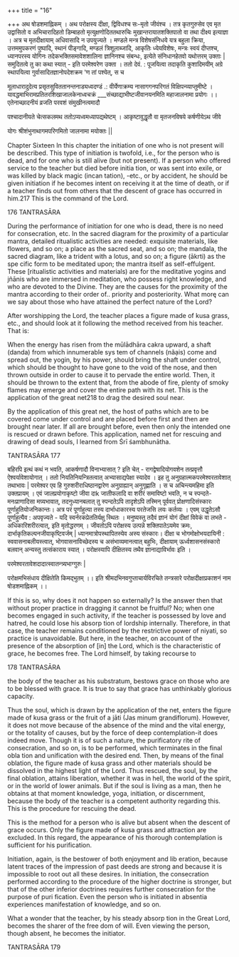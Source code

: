 +++
title = "16"

+++
अथ षोडशमाह्निकम् । अथ परोक्षस्य दीक्षा, द्विविधश्च सः-मृतो जीवंश्च । तत्र कृतगुरुसेव एव मृत उद्वासितो व अभिचारादिहतो डिम्बाहतो मृत्युक्षणोदिततथारुचिः मुखान्तरायातशक्तिपातो वा तथा दीक्ष्य इत्याज्ञा । अत्र च मृतदीक्षायाम् अधिवासादि न उपयुज्यते । मण्डले मन्त्र विशेषसंनिधये यत्र बहुला क्रिया, उत्तममुपकरणं पुष्पादि, स्थानं पीङ्गादि, मण्डलं त्रिशूलाब्जादि, आकृतिः ध्येयविशेषः, मन्त्रः स्वयं दीप्तश्च, ध्यानपरस्य योगिनः तदेकभक्तिसमावेशशालिना ज्ञानिनश्च संबन्धः, इत्येते संनिधानहेतवो यथोत्तरम् उक्ताः | समुदितत्वे तु का कथा स्यात् - इति परमेश्वरेण उक्ता । ततो देवं. : पूजयित्वा तदाकृति कुशादिमयीम् अग्रे स्थापयित्वा गुर्वासादितज्ञानोपदेशक्रम 'ण तां पश्येत्, स च 

मूलाधारादुदेत्य प्रसृतसुविततानन्तनाड्यध्वदण्डं .: वीर्येणाक्रम्य नासागगनपरिगतं विक्षिपन्व्याप्तुमीष्टे । यावद्धमाभिरामप्रतितरशिखाजालकेनाध्वचक्रं ___संच्छाद्याभीष्टजीवानयनमिति महाजालनामा प्रयोगः ।। एतेनाच्छादनीयं व्रजति परवशं संमुखीनत्वमादौ 

पश्चादानीयते चेत्सकलमथ ततोऽप्यध्वमध्यापद्यथेष्टम् । आकृष्टावुद्धृतौ वा मृतजनविषये कर्षणीयेऽथ जीवे 

योगः श्रीशंभुनाथागमपरिगमितो जालनामा मयोक्तः || 

Chapter Sixteen In this chapter the initiation of one who is not present will be described. This type of initiation is twofold, i.e., for the person who is dead, and for one who is still alive (but not present). If a person who offered service to the teacher but died before initia tion, or was sent into exile, or was killed by black magic (incan tation), -etc., or by accident, he should be given initiation if he becomes intent on receiving it at the time of death, or if a teacher finds out from others that the descent of grace has occurred in him.217 This is the command of the Lord. 

176 TANTRASĀRA 

During the performance of initiation for one who is dead, there is no need for consecration, etc. In the sacred diagram for the proximity of a particular mantra, detailed ritualistic activities are needed: exquisite materials, like flowers, and so on; a place as the sacred seat, and so on; the mandala, the sacred diagram, like a trident with a lotus, and so on; a figure (ākrti) as the spe cific form to be meditated upon; the mantra itself as self-effulgent. These [ritualistic activities and materials) are for the meditative yogins and jñānis who are immersed in meditation, who possess right knowledge, and who are devoted to the Divine. They are the causes for the proximity of the mantra according to their order of.. priority and posteriority. What morę can we say about those who have attained the perfect nature of the Lord? 

After worshipping the Lord, the teacher places a figure made of kusa grass, etc., and should look at it following the method received from his teacher. That is: 

When the energy has risen from the mūlādhāra cakra upward, a shaft (danda) from which innumerable sys tem of channels (nãạis) come and spread out, the yogin, by his power, should bring the shaft under control, which should be thought to have gone to the void of the nose, and then thrown outside in order to cause it to pervade the entire world. Then, it should be thrown to the extent that, from the abode of fire, plenty of smoky flames may emerge and cover the entire path with its net. This is the application of the great net218 to drag the desired soul near. 

By the application of this great net, the host of paths which are to be covered come under control and are placed before first and then are brought near later. If all are brought before, even then only the intended one is rescued or drawn before. This application, named net for rescuing and drawing of dead souls, I learned from Śrī śambhunātha. 

TANTRASĀRA 177 

बहिरपि इत्थं कथं न भवति, आकर्षणादौ विनाभ्यासात् ? इति चेत् - रागद्वेषादियोगवशेन तत्प्रवृत्तौ ऐश्वर्यावेशायोगात् । ततो नियतिनियन्त्रितत्वात् अभ्यासाद्यपेक्षा स्यादेव । इह तु अनुग्रहात्मकपरमेश्वरतावेशात् तथाभावः | परमेश्वर एव हि गुरुशरीराधिष्ठानद्वारेण अनुग्राह्यान् अनुगृह्णाति । स च अचिन्त्यमहिमा इति उक्तप्रायम् । एवं जालप्रयोगाकृष्टो जीवा दाk जातीफलादि वा शरीरं समाविष्टो भवति, न च स्पन्दते-मनःप्राणादिसा मग्र्यभावात्, तदनुध्यानबलात् तु स्पन्दतेऽपि तादृशेऽपि तस्मिन् पूर्ववत् प्रोक्षणादिसंस्कारः पूर्णाहुतियोजनिकान्तः। अत्र परं पूर्णाहुत्या तस्य दार्भाधाकारस्य परतेजसि लयः कर्तव्यः । एवम् उद्धृतेऽसौ पूर्णाहुत्यैव : अपवृज्यते - यदि स्वर्नरकप्रेततिर्यक्षु स्थितः । मनुष्यस्तु तदैवं ज्ञानं योगं दीक्षां विवेकं वा लभते - अधिकारिशरीरत्वात्, इति मृतोद्धरणम् । जीवतोऽपि परोक्षस्य उत्पन्ने शक्तिपातेऽयमेव क्रमः, दार्भाकृतिकल्पनजीवाकृष्टिवर्जम् | ध्यानमात्रोपस्थापितस्येव अस्य संस्कारः। दीक्षा च भोगमोक्षोभयदायिनी : स्ववासनाबलीयस्त्वात्, भोगवासनाविच्छेदस्य च असंभाव्यमानत्वात् बहुभिः, दीक्षायाम् ऊर्ध्वशासनसंस्कारो बलवान् अन्यस्तु तत्संकाराय स्यात् । परोक्षस्यापि दीक्षितस्य तथैव ज्ञानाद्याविर्भावः इति । 

परमेश्वरतावेशदादात्स्वातन्त्र्यभाग्गुरुः | 

परोक्षमभिसंधाय दीक्षितेति किमद्भुतम् ।। इति श्रीमदभिनवगुप्ताचार्यविरचिते तन्त्रसारे परोक्षदीक्षाप्रकाशनं नाम षोडशमाह्निकम् ।। 

If this is so, why does it not happen so externally? Is the answer then that without proper practice in dragging it cannot be fruitful? No; when one becomes engaged in such activity, if the teacher is possessed by love and hatred, he could lose his absorp tion of lordship internally. Therefore, in that case, the teacher remains conditioned by the restrictive power of niyati, so practice is unavoidable. But here, in the teacher, on account of the presence of the absorption of [in] the Lord, which is the characteristic of grace, he becomes free. The Lord himself, by taking recourse to 

178 TANTRASĀRA 

the body of the teacher as his substratum, bestows grace on those who are to be blessed with grace. It is true to say that grace has unthinkably glorious capacity. 

Thus the soul, which is drawn by the application of the net, enters the figure made of kusa grass or the fruit of a jāti (Jas minum grandiflorum). However, it does not move because of the absence of the mind and the vital energy, or the totality of causes, but by the force of deep contemplation-it does indeed move. Though it is of such a nature, the purificatory rite of consecration, and so on, is to be performed, which terminates in the final obla tion and unification with the desired end. Then, by means of the final oblation, the figure made of kusa grass and other materials should be dissolved in the highest light of the Lord. Thus rescued, the soul, by the final oblation, attains liberation, whether it was in hell, the world of the spirit, or in the world of lower animals. But if the soul is living as a man, then he obtains at that moment knowledge, yoga, initiation, or discernment, because the body of the teacher is a competent authority regarding this. This is the procedure for rescuing the dead. 

This is the method for a person who is alive but absent when the descent of grace occurs. Only the figure made of kusa grass and attraction are excluded. In this regard, the appearance of his thorough contemplation is sufficient for his purification. 

Initiation, again, is the bestower of both enjoyment and lib eration, because latent traces of the impression of past deeds are strong and because it is impossible to root out all these desires. In initiation, the consecration performed according to the procedure of the higher doctrine is stronger, but that of the other inferior doctrines requires further consecration for the purpose of puri fication. Even the person who is initiated in absentia experiences manifestation of knowledge, and so on. 

What a wonder that the teacher, by his steady absorp tion in the Great Lord, becomes the sharer of the free dom of will. Even viewing the person, though absent, he becomes the initiator. 

TANTRASĀRA 179 